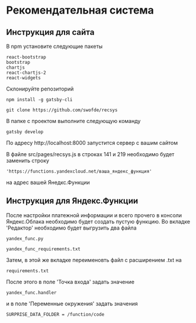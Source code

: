 # Рекомендательная система

## Инструкция для сайта

В npm установите следующие пакеты
```
react-bootstrap
bootstrap
chartjs
react-chartjs-2
react-widgets
```


Склонируйте репозиторий

```
npm install -g gatsby-cli

git clone https://github.com/swofde/recsys
```

В папке с проектом выполните следующую команду

```
gatsby develop
```

По адресу http://localhost:8000 запустится сервер с вашим сайтом

В файле src/pages/recsys.js в строках 141 и 219 необходимо будет заменить строку 

```
'https://functions.yandexcloud.net/ваша_яндекс_функция'
```
на адрес вашей Янедкс.Функции

## Инструкция для Яндекс.Функции

После настройки платежной информации и всего прочего в консоли Яндекс.Облака необходимо будет создать пустую функцию. 
Во вкладке 'Редактор' необходимо будет выгрузить два файла 

```
yandex_func.py

yandex_func_requirements.txt
```

Затем, в этой же вкладке переименовть файл с расширением .txt на 

```
requirements.txt
```

После этого в поле 'Точка входа' задать значение 

```
yandex_func.handler
```

и в поле 'Переменные окружения' задать значения

```
SURPRISE_DATA_FOLDER = /function/code
```
